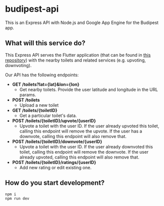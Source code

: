 # budipest-api

This is an Express API with Node.js and Google App Engine for the Budipest app.

## What will this service do?

This Express API serves the Flutter application (that can be found in [this repository](https://github.com/danielgrgly/budipest)) with the nearby toilets and related services (e.g. upvoting, downvoting).

Our API has the following endpoints:

- **GET /toilets?lat={lat}&lon={lon}**
  - Get nearby toilets. Provide the user latitude and longitude in the URL params.
- **POST /toilets**
  - Upload a new toilet
- **GET /toilets/{toiletID}**
  - Get a particular toilet's data.
- **POST /toilets/{toiletID}/upvote/{userID}**
  - Upvote a toilet with the user ID. If the user already upvoted this toilet, calling this endpoint will remove the upvote. If the user has a downvote, calling this endpoint will also remove that.
- **POST /toilets/{toiletID}/downvote/{userID}**
  - Upvote a toilet with the user ID. If the user already downvoted this toilet, calling this endpoint will remove the downvote. If the user already upvoted, calling this endpoint will also remove that.
- **POST /toilets/{toiletID}/ratings/{userID}**
  - Add new rating or edit existing one.

## How do you start development?

```sh
npm i
npm run dev
```
